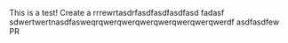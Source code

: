 This is a test! 
Create a rrrewrtasdrfasdfasdfasdfasd fadasf sdwertwertnasdfasweqrqwerqwerqwerqwerqwerqwerqwerdf asdfasdfew PR
